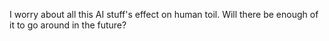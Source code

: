 I worry about all this AI stuff's effect on human toil. Will there be enough of it to go around in the future?

